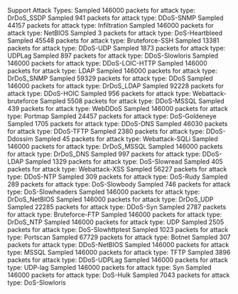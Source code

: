Support Attack Types:
Sampled 146000 packets for attack type: DrDoS_SSDP
Sampled 941 packets for attack type: DDoS-SNMP
Sampled 44157 packets for attack type: Infiltration
Sampled 146000 packets for attack type: NetBIOS
Sampled 3 packets for attack type: DoS-Heartbleed
Sampled 45548 packets for attack type: Bruteforce-SSH
Sampled 13381 packets for attack type: DDoS-UDP
Sampled 1873 packets for attack type: UDPLag
Sampled 897 packets for attack type: DDoS-Slowloris
Sampled 146000 packets for attack type: DDoS-LOIC-HTTP
Sampled 146000 packets for attack type: LDAP
Sampled 146000 packets for attack type: DrDoS_SNMP
Sampled 59329 packets for attack type: DDoS
Sampled 146000 packets for attack type: DrDoS_LDAP
Sampled 92228 packets for attack type: DDoS-HOIC
Sampled 956 packets for attack type: Webattack-bruteforce
Sampled 5508 packets for attack type: DDoS-MSSQL
Sampled 439 packets for attack type: WebDDoS
Sampled 146000 packets for attack type: Portmap
Sampled 24457 packets for attack type: DoS-Goldeneye
Sampled 1705 packets for attack type: DDoS-DNS
Sampled 46030 packets for attack type: DDoS-TFTP
Sampled 2380 packets for attack type: DDoS-Ddossim
Sampled 45 packets for attack type: Webattack-SQLi
Sampled 146000 packets for attack type: DrDoS_MSSQL
Sampled 146000 packets for attack type: DrDoS_DNS
Sampled 997 packets for attack type: DDoS-LDAP
Sampled 1329 packets for attack type: DoS-Slowread
Sampled 405 packets for attack type: Webattack-XSS
Sampled 56227 packets for attack type: DDoS-NTP
Sampled 309 packets for attack type: DoS-Rudy
Sampled 289 packets for attack type: DoS-Slowbody
Sampled 746 packets for attack type: DoS-Slowheaders
Sampled 146000 packets for attack type: DrDoS_NetBIOS
Sampled 146000 packets for attack type: DrDoS_UDP
Sampled 22285 packets for attack type: DDoS-Syn
Sampled 2787 packets for attack type: Bruteforce-FTP
Sampled 146000 packets for attack type: DrDoS_NTP
Sampled 146000 packets for attack type: UDP
Sampled 2505 packets for attack type: DoS-Slowhttptest
Sampled 1023 packets for attack type: Portscan
Sampled 67729 packets for attack type: Botnet
Sampled 307 packets for attack type: DDoS-NetBIOS
Sampled 146000 packets for attack type: MSSQL
Sampled 146000 packets for attack type: TFTP
Sampled 3896 packets for attack type: DDoS-UDPLag
Sampled 146000 packets for attack type: UDP-lag
Sampled 146000 packets for attack type: Syn
Sampled 146000 packets for attack type: DoS-Hulk
Sampled 7043 packets for attack type: DoS-Slowloris